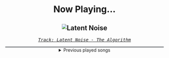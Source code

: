 <div align="center"> 
<h1>Now Playing...</h1>

![Latent Noise](https://i.scdn.co/image/ab67616d00001e026058976cadd7ff4e49f4f2b4)
--
_<samp><a href="https://open.spotify.com/track/2jGtqrVOunHAyYp86VQoty">Track: Latent Noise - The Algorithm</a></samp>_

<div style="border: 1px #4B5054 solid"></div>
<details>
  <summary>
    Previous played songs
  </summary>
  <table>
    <thead>
      <tr>
        <th>
          Artist
        </th>
        <th>
          Song
        </th>
        <th>
          Link
        </th>
      </tr>
    </thead>
    <tbody>
      <tr><td>The Algorithm</td><td>Latent Noise</td><td><a href="https://open.spotify.com/track/2jGtqrVOunHAyYp86VQoty">https://open.spotify.com/track/2jGtqrVOunHAyYp86VQoty</a></td></tr><tr><td>Blue Stahli</td><td>Burning Bridges</td><td><a href="https://open.spotify.com/track/4t4SEPDMgMNxQjO5yIBu0K">https://open.spotify.com/track/4t4SEPDMgMNxQjO5yIBu0K</a></td></tr><tr><td>Blue Stahli</td><td>ULTRAnumb - Acoustic</td><td><a href="https://open.spotify.com/track/0eAy4SbbZO9u0UanNnjOCQ">https://open.spotify.com/track/0eAy4SbbZO9u0UanNnjOCQ</a></td></tr><tr><td>Blue Stahli</td><td>Doubt - Entropy Zero Remix</td><td><a href="https://open.spotify.com/track/2pBzBk0EXlgej6MUYvciYJ">https://open.spotify.com/track/2pBzBk0EXlgej6MUYvciYJ</a></td></tr><tr><td>Orbit Culture</td><td>Descent</td><td><a href="https://open.spotify.com/track/46IwawpHVB7462bMZ10Wzf">https://open.spotify.com/track/46IwawpHVB7462bMZ10Wzf</a></td></tr><tr><td>Orbit Culture</td><td>Descent</td><td><a href="https://open.spotify.com/track/46IwawpHVB7462bMZ10Wzf">https://open.spotify.com/track/46IwawpHVB7462bMZ10Wzf</a></td></tr><tr><td>Orbit Culture</td><td>Descent</td><td><a href="https://open.spotify.com/track/46IwawpHVB7462bMZ10Wzf">https://open.spotify.com/track/46IwawpHVB7462bMZ10Wzf</a></td></tr><tr><td>Motionless In White</td><td>Werewolf</td><td><a href="https://open.spotify.com/track/1e1rQNYCZToyBDDka1Io34">https://open.spotify.com/track/1e1rQNYCZToyBDDka1Io34</a></td></tr><tr><td>Bury Tomorrow</td><td>Care</td><td><a href="https://open.spotify.com/track/46lbzaEKVNn2EWArjTFbrQ">https://open.spotify.com/track/46lbzaEKVNn2EWArjTFbrQ</a></td></tr><tr><td>Atreyu</td><td>Drowning</td><td><a href="https://open.spotify.com/track/4l0UQ0zDIPYaaa5FF2Kvwt">https://open.spotify.com/track/4l0UQ0zDIPYaaa5FF2Kvwt</a></td></tr><tr><td>blessthefall</td><td>Wake The Dead</td><td><a href="https://open.spotify.com/track/7cLEpyYMAgQh3x0oX6scp3">https://open.spotify.com/track/7cLEpyYMAgQh3x0oX6scp3</a></td></tr><tr><td>I See Stars</td><td>Anomaly</td><td><a href="https://open.spotify.com/track/1nLWr0rKTLTZNEcgU5WEdD">https://open.spotify.com/track/1nLWr0rKTLTZNEcgU5WEdD</a></td></tr><tr><td>Of Mice & Men</td><td>Anchor</td><td><a href="https://open.spotify.com/track/0cmU8GRcNiJ15pZqrmg02Q">https://open.spotify.com/track/0cmU8GRcNiJ15pZqrmg02Q</a></td></tr><tr><td>CORPSE</td><td>MISA MISA!</td><td><a href="https://open.spotify.com/track/2biZJ6YK8Pz1bUby8VDV3Q">https://open.spotify.com/track/2biZJ6YK8Pz1bUby8VDV3Q</a></td></tr><tr><td>Motionless In White</td><td>Scoring The End Of The World (feat. Mick Gordon)</td><td><a href="https://open.spotify.com/track/0Tkgl0sQyr6QO0IGmS8aa5">https://open.spotify.com/track/0Tkgl0sQyr6QO0IGmS8aa5</a></td></tr><tr><td>Bury Tomorrow</td><td>Black Flame - Single Edit</td><td><a href="https://open.spotify.com/track/6REc2Tq4G2RW5zKXtusTLF">https://open.spotify.com/track/6REc2Tq4G2RW5zKXtusTLF</a></td></tr><tr><td>Atreyu</td><td>Good Enough</td><td><a href="https://open.spotify.com/track/38go2owZhNQgAJLzUxEZIn">https://open.spotify.com/track/38go2owZhNQgAJLzUxEZIn</a></td></tr><tr><td>Asking Alexandria</td><td>Let Go</td><td><a href="https://open.spotify.com/track/5QzEl5meby6CHMwERcZEHV">https://open.spotify.com/track/5QzEl5meby6CHMwERcZEHV</a></td></tr><tr><td>Beartooth</td><td>Skin</td><td><a href="https://open.spotify.com/track/75KnjXtPMCZf60zlEp5m1D">https://open.spotify.com/track/75KnjXtPMCZf60zlEp5m1D</a></td></tr><tr><td>Memphis May Fire</td><td>Make Believe</td><td><a href="https://open.spotify.com/track/3aF7RDw2A7hnRn2lWOrIky">https://open.spotify.com/track/3aF7RDw2A7hnRn2lWOrIky</a></td></tr>
    </tbody>
  </table>
</details>

</div>

